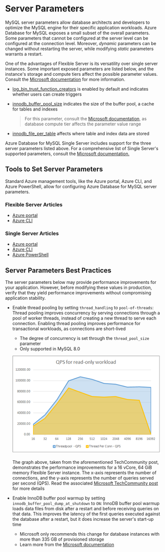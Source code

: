 # Server Parameters

MySQL server parameters allow database architects and developers to optimize the MySQL engine for their specific application workloads. Azure Database for MySQL exposes a small subset of the overall parameters. Some parameters that cannot be configured at the server level can be configured at the connection level. Moreover, *dynamic* parameters can be changed without restarting the server, while modifying *static* parameters warrants a restart.

One of the advantages of Flexible Server is its versatility over single server instances. Some important exposed parameters are listed below, and the instance's storage and compute tiers affect the possible parameter values. Consult the [Microsoft documentation](https://docs.microsoft.com/azure/mysql/flexible-server/concepts-server-parameters) for more information.

- [log_bin_trust_function_creators](https://dev.mysql.com/doc/refman/8.0/en/replication-options-binary-log.html#sysvar_log_bin_trust_function_creators) is enabled by default and indicates whether users can create triggers

- [innodb_buffer_pool_size](https://dev.mysql.com/doc/refman/8.0/en/innodb-parameters.html#sysvar_innodb_buffer_pool_size) indicates the size of the buffer pool, a cache for tables and indexes

    > For this parameter, consult the [Microsoft documentation](https://docs.microsoft.com/en-us/azure/mysql/flexible-server/concepts-server-parameters), as database compute tier affects the parameter value range

- [innodb_file_per_table](https://dev.mysql.com/doc/refman/8.0/en/innodb-parameters.html#sysvar_innodb_file_per_table) affects where table and index data are stored

Azure Database for MySQL Single Server includes support for the three server parameters listed above. For a comprehensive list of Single Server's supported parameters, consult the [Microsoft documentation.](https://docs.microsoft.com/azure/mysql/concepts-server-parameters)

## Tools to Set Server Parameters

Standard Azure management tools, like the Azure portal, Azure CLI, and Azure PowerShell, allow for configuring Azure Database for MySQL server parameters.

### Flexible Server Articles

- [Azure portal](https://docs.microsoft.com/azure/mysql/flexible-server/how-to-configure-server-parameters-portal)
- [Azure CLI](https://docs.microsoft.com/azure/mysql/flexible-server/how-to-configure-server-parameters-cli)

### Single Server Articles

- [Azure portal](https://docs.microsoft.com/azure/mysql/howto-server-parameters)
- [Azure CLI](https://docs.microsoft.com/azure/mysql/howto-configure-server-parameters-using-cli)
- [Azure PowerShell](https://docs.microsoft.com/azure/mysql/howto-configure-server-parameters-using-powershell)

## Server Parameters Best Practices

The server parameters below may provide performance improvements for your application. However, before modifying these values in production, verify that they yield performance improvements without compromising application stability.

- Enable thread pooling by setting `thread_handling` to `pool-of-threads`: Thread pooling improves concurrency by serving connections through a pool of worker threads, instead of creating a new thread to serve each connection. Enabling thread pooling improves performance for transactional workloads, as connections are short-lived
  - The degree of concurrency is set through the `thread_pool_size` parameter
  - Only supported in MySQL 8.0

  ![This graph demonstrates the performance benefits of thread pooling for a Flexible Server instance.](./media/thread-pooling-performance.png "Performance benefits of thread pooling")

  The graph above, taken from the aforementioned TechCommunity post, demonstrates the performance improvements for a 16 vCore, 64 GiB memory Flexible Server instance. The x-axis represents the number of connections, and the y-axis represents the number of queries served per second (QPS). Read the associated [Microsoft TechCommunity post](https://techcommunity.microsoft.com/t5/azure-database-for-mysql-blog/achieve-up-to-a-50-performance-boost-in-azure-database-for-mysql/ba-p/2909691) for more details

- Enable InnoDB buffer pool warmup by setting `innodb_buffer_pool_dump_at_shutdown` to `ON`: InnoDB buffer pool warmup loads data files from disk after a restart and before receiving queries on that data. This improves the latency of the first queries executed against the database after a restart, but it does increase the server's start-up time
  - Microsoft only recommends this change for database instances with more than 335 GB of provisioned storage
  - Learn more from the [Microsoft documentation](https://docs.microsoft.com/azure/mysql/concept-performance-best-practices)